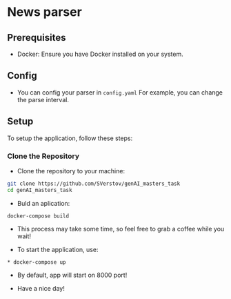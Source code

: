 # News parser

## Prerequisites

- Docker: Ensure you have Docker installed on your system.

## Config

* You can config your parser in `сonfig.yaml`
  For example, you can change the parse interval.

## Setup

To setup the application, follow these steps:

### Clone the Repository

* Clone the repository to your machine:

```bash
git clone https://github.com/SVerstov/genAI_masters_task
cd genAI_masters_task
```

* Buld an aplication:

```
docker-compose build
```

* This process may take some time, so feel free to grab a coffee while you wait!

* To start the application, use:

```
* docker-compose up
```

* By default, app will start on 8000 port!

* Have a nice day!